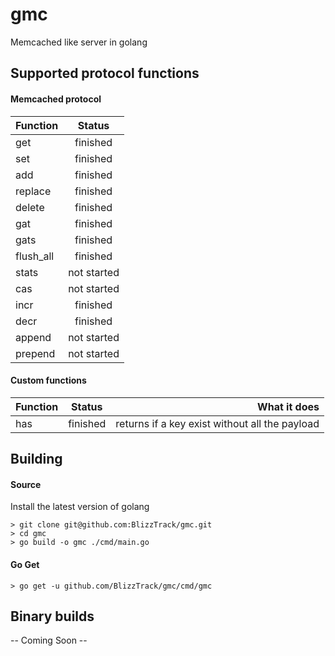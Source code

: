 # gmc
Memcached like server in golang

## Supported protocol functions

#### Memcached protocol
| Function |      Status |
|----------|:-------------:|
| get |  finished   |
| set |  finished   |
| add |  finished   |
| replace |  finished   |
| delete |  finished   |
| gat |  finished   |
| gats |  finished   |
| flush_all | finished |
| stats |  not started   |
| cas |  not started   |
| incr  |  finished   |
| decr   |  finished   |
| append | not started |
| prepend | not started |

#### Custom functions
| Function |      Status | What it does |
|----------|:-------------:|----------:|
| has |  finished   | returns if a key exist without all the payload |

## Building
#### Source
Install the latest version of golang
```
> git clone git@github.com:BlizzTrack/gmc.git
> cd gmc
> go build -o gmc ./cmd/main.go
```

#### Go Get
```
> go get -u github.com/BlizzTrack/gmc/cmd/gmc
```

## Binary builds
-- Coming Soon --